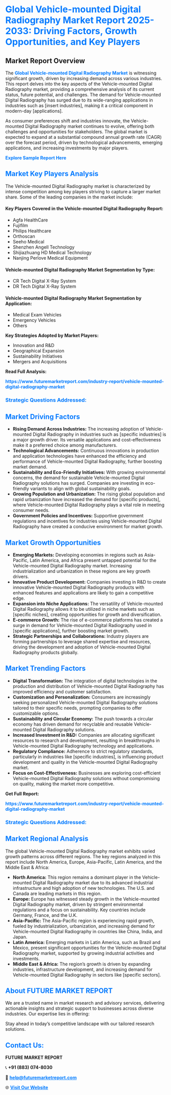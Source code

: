 <h1 style="color: #007BFF;">Global Vehicle-mounted Digital Radiography Market Report 2025-2033: Driving Factors, Growth Opportunities, and Key Players</h1>

<section id="overview">
<h2>Market Report Overview</h2>
<p>The <a href="https://www.futuremarketreport.com/industry-report/vehicle-mounted-digital-radiography-market" style="color: #007BFF; text-decoration: none;"><strong>Global Vehicle-mounted Digital Radiography Market</strong></a> is witnessing significant growth, driven by increasing demand across various industries. This report delves into the key aspects of the Vehicle-mounted Digital Radiography market, providing a comprehensive analysis of its current status, future potential, and challenges. The demand for Vehicle-mounted Digital Radiography has surged due to its wide-ranging applications in industries such as [insert industries], making it a critical component in modern-day [applications].</p>
<p>As consumer preferences shift and industries innovate, the Vehicle-mounted Digital Radiography market continues to evolve, offering both challenges and opportunities for stakeholders. The global market is expected to expand at a substantial compound annual growth rate (CAGR) over the forecast period, driven by technological advancements, emerging applications, and increasing investments by major players.</p>
</section>

<section id="overview">
<p><a href="https://www.futuremarketreport.com/request-sample/reportId=27697" style="color: #007BFF; text-decoration: none;"><strong>Explore Sample Report Here</strong></a></p>
</section>

<section id="key-players">
<h2 style="color: #007BFF;">Market Key Players Analysis</h2>
<p>The Vehicle-mounted Digital Radiography market is characterized by intense competition among key players striving to capture a larger market share. Some of the leading companies in the market include:</p>
<h4>Key Players Covered in the Vehicle-mounted Digital Radiography Report:</h4>
<ul><li>Agfa HealthCare</li><li>Fujifilm</li><li>Philips Healthcare</li><li>Orthoscan</li><li>Seeho Medical</li><li>Shenzhen Angell Technology</li><li>Shijiazhuang HD Medical Technology</li><li>Nanjing Perlove Medical Equipment</li></ul>
<h4>Vehicle-mounted Digital Radiography Market Segmentation by Type:</h4>
<ul><li>CR Tech Digital X-Ray System</li><li>DR Tech Digital X-Ray System</li></ul>

<h4>Vehicle-mounted Digital Radiography Market Segmentation by Application:</h4>
<ul><li>Medical Exam Vehicles</li><li>Emergency Vehicles</li><li>Others</li></ul>
<p><strong>Key Strategies Adopted by Market Players:</strong></p>
<ul>
<li>Innovation and R&D</li>
<li>Geographical Expansion</li>
<li>Sustainability Initiatives</li>
<li>Mergers and Acquisitions</li>
</ul>
</section>

<section>
<p><strong>Read Full Analysis: </strong></p><a href="https://www.futuremarketreport.com/industry-report/vehicle-mounted-digital-radiography-market" style="color: #007BFF; text-decoration: none;"><strong>https://www.futuremarketreport.com/industry-report/vehicle-mounted-digital-radiography-market</strong></a>
<h3 style="color: #007BFF;">Strategic Questions Addressed:</h3>
</section>

<section id="driving-factors">
<h2 style="color: #007BFF;">Market Driving Factors</h2>
<ul>
<li><strong>Rising Demand Across Industries:</strong> The increasing adoption of Vehicle-mounted Digital Radiography in industries such as [specific industries] is a major growth driver. Its versatile applications and cost-effectiveness make it a preferred choice among manufacturers.</li>
<li><strong>Technological Advancements:</strong> Continuous innovations in production and application technologies have enhanced the efficiency and performance of Vehicle-mounted Digital Radiography, further boosting market demand.</li>
<li><strong>Sustainability and Eco-Friendly Initiatives:</strong> With growing environmental concerns, the demand for sustainable Vehicle-mounted Digital Radiography solutions has surged. Companies are investing in eco-friendly variants to align with global sustainability goals.</li>
<li><strong>Growing Population and Urbanization:</strong> The rising global population and rapid urbanization have increased the demand for [specific products], where Vehicle-mounted Digital Radiography plays a vital role in meeting consumer needs.</li>
<li><strong>Government Policies and Incentives:</strong> Supportive government regulations and incentives for industries using Vehicle-mounted Digital Radiography have created a conducive environment for market growth.</li>
</ul>
</section>

<section id="growth-opportunities">
<h2 style="color: #007BFF;">Market Growth Opportunities</h2>
<ul>
<li><strong>Emerging Markets:</strong> Developing economies in regions such as Asia-Pacific, Latin America, and Africa present untapped potential for the Vehicle-mounted Digital Radiography market. Increasing industrialization and urbanization in these regions are key growth drivers.</li>
<li><strong>Innovative Product Development:</strong> Companies investing in R&D to create innovative Vehicle-mounted Digital Radiography products with enhanced features and applications are likely to gain a competitive edge.</li>
<li><strong>Expansion into Niche Applications:</strong> The versatility of Vehicle-mounted Digital Radiography allows it to be utilized in niche markets such as [specific niches], creating opportunities for growth and diversification.</li>
<li><strong>E-commerce Growth:</strong> The rise of e-commerce platforms has created a surge in demand for Vehicle-mounted Digital Radiography used in [specific applications], further boosting market growth.</li>
<li><strong>Strategic Partnerships and Collaborations:</strong> Industry players are forming partnerships to leverage shared expertise and resources, driving the development and adoption of Vehicle-mounted Digital Radiography products globally.</li>
</ul>
</section>

<section id="trending-factors">
<h2 style="color: #007BFF;">Market Trending Factors</h2>
<ul>
<li><strong>Digital Transformation:</strong> The integration of digital technologies in the production and distribution of Vehicle-mounted Digital Radiography has improved efficiency and customer satisfaction.</li>
<li><strong>Customization and Personalization:</strong> Consumers are increasingly seeking personalized Vehicle-mounted Digital Radiography solutions tailored to their specific needs, prompting companies to offer customizable options.</li>
<li><strong>Sustainability and Circular Economy:</strong> The push towards a circular economy has driven demand for recyclable and reusable Vehicle-mounted Digital Radiography solutions.</li>
<li><strong>Increased Investment in R&D:</strong> Companies are allocating significant resources to research and development, resulting in breakthroughs in Vehicle-mounted Digital Radiography technology and applications.</li>
<li><strong>Regulatory Compliance:</strong> Adherence to strict regulatory standards, particularly in industries like [specific industries], is influencing product development and quality in the Vehicle-mounted Digital Radiography market.</li>
<li><strong>Focus on Cost-Effectiveness:</strong> Businesses are exploring cost-efficient Vehicle-mounted Digital Radiography solutions without compromising on quality, making the market more competitive.</li>
</ul>
</section>

<section>
<p><strong>Get Full Report: </strong></p><a href="https://www.futuremarketreport.com/industry-report/vehicle-mounted-digital-radiography-market" style="color: #007BFF; text-decoration: none;"><strong>https://www.futuremarketreport.com/industry-report/vehicle-mounted-digital-radiography-market</strong></a>
<h3 style="color: #007BFF;">Strategic Questions Addressed:</h3>
</section>


<section id="regional-analysis">
<h2 style="color: #007BFF;">Market Regional Analysis</h2>
<p>The global Vehicle-mounted Digital Radiography market exhibits varied growth patterns across different regions. The key regions analyzed in this report include North America, Europe, Asia-Pacific, Latin America, and the Middle East & Africa:</p>
<ul>
<li><strong>North America:</strong> This region remains a dominant player in the Vehicle-mounted Digital Radiography market due to its advanced industrial infrastructure and high adoption of new technologies. The U.S. and Canada are leading markets in this region.</li>
<li><strong>Europe:</strong> Europe has witnessed steady growth in the Vehicle-mounted Digital Radiography market, driven by stringent environmental regulations and a focus on sustainability. Key countries include Germany, France, and the U.K.</li>
<li><strong>Asia-Pacific:</strong> The Asia-Pacific region is experiencing rapid growth, fueled by industrialization, urbanization, and increasing demand for Vehicle-mounted Digital Radiography in countries like China, India, and Japan.</li>
<li><strong>Latin America:</strong> Emerging markets in Latin America, such as Brazil and Mexico, present significant opportunities for the Vehicle-mounted Digital Radiography market, supported by growing industrial activities and investments.</li>
<li><strong>Middle East & Africa:</strong> The region’s growth is driven by expanding industries, infrastructure development, and increasing demand for Vehicle-mounted Digital Radiography in sectors like [specific sectors].</li>
</ul>
</section>

<footer>
<h2 style="color: #007BFF;">About FUTURE MARKET REPORT</h2>
<p>We are a trusted name in market research and advisory services, delivering actionable insights and strategic support to businesses across diverse industries. Our expertise lies in offering:</p>

<p>Stay ahead in today’s competitive landscape with our tailored research solutions.</p>

<h2 style="color: #007BFF;">Contact Us:</h2>
<p><strong>FUTURE MARKET REPORT</strong></p>
<p>📞 <strong>+91 (883) 074-8030</strong></p>
<p>📧 <strong><a href="mailto:help@futuremarketreport.com" style="color: #007BFF;">help@futuremarketreport.com</a></strong></p>
<p>🌐 <strong><a href="https://www.futuremarketreport.com/" style="color: #007BFF;">Visit Our Website</a></strong></p>
</footer>